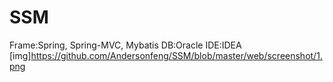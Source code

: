 # SSM
Frame:Spring, Spring-MVC, Mybatis
DB:Oracle
IDE:IDEA
[img]https://github.com/Andersonfeng/SSM/blob/master/web/screenshot/1.png
